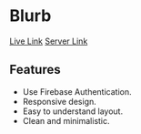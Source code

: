 # Blurb

[Live Link](https://tech-info-5ab1a.web.app)
[Server Link](https://github.com/SilentNirab/a12-tech-info-sever)
## Features
- Use Firebase Authentication.
- Responsive design.
- Easy to understand layout.
- Clean and minimalistic.


